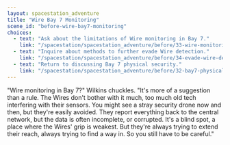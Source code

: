 ```yaml
---
layout: spacestation_adventure
title: "Wire Bay 7 Monitoring"
scene_id: "before-wire-bay7-monitoring"
choices:
  - text: "Ask about the limitations of Wire monitoring in Bay 7."
    link: "/spacestation/spacestation_adventure/before/33-wire-monitoring-limitations/"
  - text: "Inquire about methods to further evade Wire detection."
    link: "/spacestation/spacestation_adventure/before/34-evade-wire-detection/"
  - text: "Return to discussing Bay 7 physical security."
    link: "/spacestation/spacestation_adventure/before/32-bay7-physical-security/"
---
```


"Wire monitoring in Bay 7?" Wilkins chuckles. "It's more of a suggestion than a rule. The Wires don't bother with it much, too much old tech interfering with their sensors. You might see a stray security drone now and then, but they're easily avoided. They report everything back to the central network, but the data is often incomplete, or corrupted. It's a blind spot, a place where the Wires' grip is weakest. But they're always trying to extend their reach, always trying to find a way in. So you still have to be careful."
